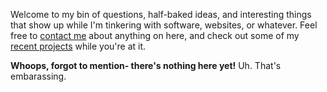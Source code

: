 
Welcome to my bin of questions, half-baked ideas, and interesting things that show up while I'm tinkering with software, websites, or whatever.
Feel free to [contact me](/contact) about anything on here, and check out some of my [recent projects](/projects) while you're at it.


**Whoops, forgot to mention- there's nothing here yet!** Uh. That's embarassing.

